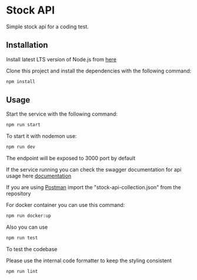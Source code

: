 # Stock API

Simple stock api for a coding test.

## Installation

Install latest LTS version of Node.js from [here](https://nodejs.org/en/download/)

Clone this project and install the dependencies with the following command:

```bash
npm install
```

## Usage
Start the service with the following command:
```bash
npm run start
```
To start it with nodemon use: 
```bash
npm run dev
```
The endpoint will be exposed to 3000 port by default

If the service running you can check the swagger documentation for api usage here [documentation](http://localhost:3000/documentation)

If you are using [Postman](https://www.postman.com/) import the "stock-api-collection.json" from the repository

For docker container you can use this command:
```bash
npm run docker:up
```

Also you can use 
```bash
npm run test
```
To test the codebase

Please use the internal code formatter to keep the styling consistent
```bash
npm run lint
```